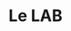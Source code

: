 ---
title: Le LAB
site: http://lelab.church/
description: Un espace ouvert, inclusif et progressiste pour partager ta quête de sens et de spiritualité.
tags:
    - spiritualité
cantons: 
    - Genève
---